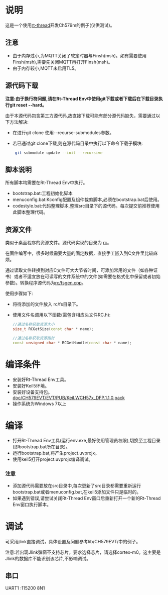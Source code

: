 # 说明

这是一个使用[rt-thread](https://www.rt-thread.org/)开发Ch579m的例子(仅供测试)。

## 注意

- 由于内存过小,为MQTT关闭了软定时器与Finsh(msh)。如有需要使用Finsh(msh),需要先关闭MQTT再打开Finsh(msh)。
- 由于内存较小,MQTT未启用TLS。

## 源代码下载

**注意:由于换行符问题,请在Rt-Thread Env中使用git下载或者下载后在下载目录执行git reset --hard。**

由于本源代码包含第三方源代码,故直接下载可能有部分源代码缺失，需要通过以下方法解决:

- 在进行git clone 使用--recurse-submodules参数。

- 若已通过git clone下载,则在源代码目录中执行以下命令下载子模块:

  ```bash
   git submodule update --init --recursive
  ```

## 脚本说明

所有脚本均需要在Rt-Thread Env中执行。

- bootstrap.bat:工程初始化脚本
- menuconfig.bat:Kconfig配置及组件裁剪脚本,必须在bootstrap.bat后使用。
- codestyle.bat:代码整理脚本,整理src目录下的源代码。每次提交前推荐使用此脚本整理代码。

## 资源文件

类似于桌面程序的资源文件。源代码实现的目录为 [rc](rc/)。

在固件编写中，很多时候需要大量的固定数据，直接手工嵌入到C文件里比较麻烦。

通过读取文件转换到对应C文件可大大节省时间，可添加常用的文件（如各种证书）或者不适宜放在可读写的文件系统中的文件(如需要在格式化中保留或者初始参数)。转换程序源代码为[rc/fsgen.cpp](rc/fsgen.cpp)。

使用步骤如下:

- 将待添加的文件放入 rc/fs目录下。

- 使用文件名调用以下函数(需包含相应头文件RC.h):

  ```c++
  //通过名称获取资源大小
  size_t RCGetSize(const char * name);
  
  //通过名称获取资源指针
  const unsigned char * RCGetHandle(const char * name);
  ```

# 编译条件

- 安装好Rt-Thread Env工具。
- 安装好Keil5环境。
- 安装好设备支持包。[doc/CH579EVT/EVT/PUB/Keil.WCH57x_DFP.1.1.0.pack](./doc/CH579EVT/EVT/PUB/Keil.WCH57x_DFP.1.1.0.pack)
- 操作系统为Windows 7以上

# 编译

- 打开Rt-Thread Env工具(运行env.exe,最好使用管理员权限),切换至工程目录(即bootstrap.bat所在目录)。
- 运行bootstrap.bat,将产生project.uvprojx。
- 使用keil5打开project.uvprojx编译调试。

### 注意

- 添加源代码需要放在src目录中,每次更新了src目录都需要重新运行bootstrap.bat或者menuconfig.bat,在keil5添加文件只是临时的。
- 如果遇到错误,请尝试关闭Rt-Thread Env窗口后重新打开一个新的Rt-Thread Env窗口执行脚本。




# 调试

可采用jlink直接调试，具体设置及问题参考lib/CH579EVT/中的例子。

注意:若出现Jlink弹窗不支持芯片，要求选择芯片，请选择cortex-m0。这主要是Jlink的数据库不能识别该芯片,不影响调试。

## 串口

UART1 :115200 8N1
